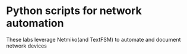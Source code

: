 # Python scripts for network automation

These labs leverage Netmiko(and TextFSM) to automate and document network devices

